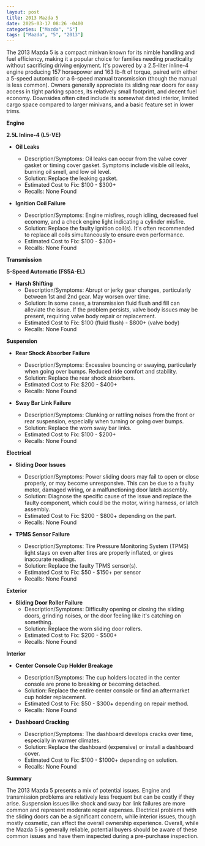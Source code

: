 ```yaml
---
layout: post
title: 2013 Mazda 5
date: 2025-03-17 08:26 -0400
categories: ["Mazda", "5"]
tags: ["Mazda", "5", "2013"]
---
```

The 2013 Mazda 5 is a compact minivan known for its nimble handling and fuel efficiency, making it a popular choice for families needing practicality without sacrificing driving enjoyment. It's powered by a 2.5-liter inline-4 engine producing 157 horsepower and 163 lb-ft of torque, paired with either a 5-speed automatic or a 6-speed manual transmission (though the manual is less common). Owners generally appreciate its sliding rear doors for easy access in tight parking spaces, its relatively small footprint, and decent fuel economy. Downsides often cited include its somewhat dated interior, limited cargo space compared to larger minivans, and a basic feature set in lower trims.

**Engine**

**2.5L Inline-4 (L5-VE)**

*   **Oil Leaks**
    *   Description/Symptoms: Oil leaks can occur from the valve cover gasket or timing cover gasket. Symptoms include visible oil leaks, burning oil smell, and low oil level.
    *   Solution: Replace the leaking gasket.
    *   Estimated Cost to Fix: $100 - $300+
    *   Recalls: None Found

*   **Ignition Coil Failure**
    * Description/Symptoms: Engine misfires, rough idling, decreased fuel economy, and a check engine light indicating a cylinder misfire.
    * Solution: Replace the faulty ignition coil(s). It's often recommended to replace all coils simultaneously to ensure even performance.
    * Estimated Cost to Fix: $100 - $300+
    * Recalls: None Found

**Transmission**

**5-Speed Automatic (FS5A-EL)**

*   **Harsh Shifting**
    *   Description/Symptoms: Abrupt or jerky gear changes, particularly between 1st and 2nd gear. May worsen over time.
    *   Solution: In some cases, a transmission fluid flush and fill can alleviate the issue. If the problem persists, valve body issues may be present, requiring valve body repair or replacement.
    *   Estimated Cost to Fix: $100 (fluid flush) - $800+ (valve body)
    *   Recalls: None Found

**Suspension**

*   **Rear Shock Absorber Failure**
    *   Description/Symptoms: Excessive bouncing or swaying, particularly when going over bumps. Reduced ride comfort and stability.
    *   Solution: Replace the rear shock absorbers.
    *   Estimated Cost to Fix: $200 - $400+
    *   Recalls: None Found

*   **Sway Bar Link Failure**
    *   Description/Symptoms: Clunking or rattling noises from the front or rear suspension, especially when turning or going over bumps.
    *   Solution: Replace the worn sway bar links.
    *   Estimated Cost to Fix: $100 - $200+
    *   Recalls: None Found

**Electrical**

*   **Sliding Door Issues**
    *   Description/Symptoms: Power sliding doors may fail to open or close properly, or may become unresponsive. This can be due to a faulty motor, damaged wiring, or a malfunctioning door latch assembly.
    *   Solution: Diagnose the specific cause of the issue and replace the faulty component, which could be the motor, wiring harness, or latch assembly.
    *   Estimated Cost to Fix: $200 - $800+ depending on the part.
    *   Recalls: None Found

*   **TPMS Sensor Failure**
    *   Description/Symptoms: Tire Pressure Monitoring System (TPMS) light stays on even after tires are properly inflated, or gives inaccurate readings.
    *   Solution: Replace the faulty TPMS sensor(s).
    *   Estimated Cost to Fix: $50 - $150+ per sensor
    *   Recalls: None Found

**Exterior**

*   **Sliding Door Roller Failure**
    *   Description/Symptoms: Difficulty opening or closing the sliding doors, grinding noises, or the door feeling like it's catching on something.
    *   Solution: Replace the worn sliding door rollers.
    *   Estimated Cost to Fix: $200 - $500+
    *   Recalls: None Found

**Interior**

*   **Center Console Cup Holder Breakage**
    *   Description/Symptoms: The cup holders located in the center console are prone to breaking or becoming detached.
    *   Solution: Replace the entire center console or find an aftermarket cup holder replacement.
    *   Estimated Cost to Fix: $50 - $300+ depending on repair method.
    *   Recalls: None Found

*   **Dashboard Cracking**
    *   Description/Symptoms: The dashboard develops cracks over time, especially in warmer climates.
    *   Solution: Replace the dashboard (expensive) or install a dashboard cover.
    *   Estimated Cost to Fix: $100 - $1000+ depending on solution.
    *   Recalls: None Found

**Summary**

The 2013 Mazda 5 presents a mix of potential issues. Engine and transmission problems are relatively less frequent but can be costly if they arise. Suspension issues like shock and sway bar link failures are more common and represent moderate repair expenses. Electrical problems with the sliding doors can be a significant concern, while interior issues, though mostly cosmetic, can affect the overall ownership experience. Overall, while the Mazda 5 is generally reliable, potential buyers should be aware of these common issues and have them inspected during a pre-purchase inspection.

